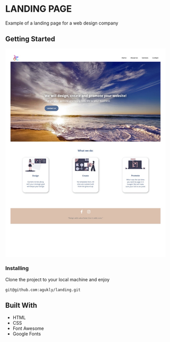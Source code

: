 # LANDING PAGE
Example of a landing page for a web design company

## Getting Started

![alt text](https://github.com/agukly/landing/blob/master/images/sample.jpg?raw=true)

### Installing
Clone the project to your local machine and enjoy

`git@github.com:agukly/landing.git`

## Built With

- HTML
- CSS
- Font Awesome
- Google Fonts


